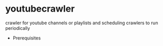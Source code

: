 # youtubecrawler
crawler for youtube channels or playlists and scheduling crawlers to run periodically
- Prerequisites
